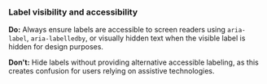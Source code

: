 ### Label visibility and accessibility
**Do:** Always ensure labels are accessible to screen readers using `aria-label`, `aria-labelledby`, or visually hidden text when the visible label is hidden for design purposes.

**Don't:** Hide labels without providing alternative accessible labeling, as this creates confusion for users relying on assistive technologies.